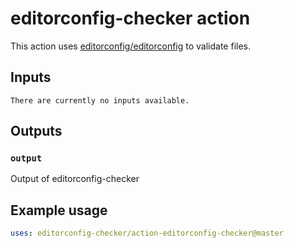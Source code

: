 # editorconfig-checker action

   This action uses [editorconfig/editorconfig](https://github.com/editorconfig-checker/editorconfig-checker#usage) to validate files.

## Inputs

	There are currently no inputs available.

## Outputs

### `output`

Output of editorconfig-checker

## Example usage

```yaml
uses: editorconfig-checker/action-editorconfig-checker@master
```

